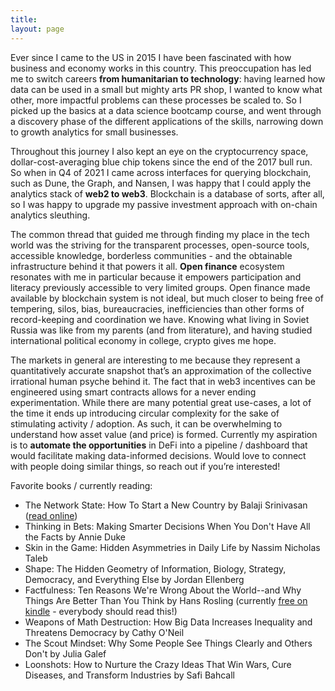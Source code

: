 ```yaml
---
title: 
layout: page
---
```


Ever since I came to the US in 2015 I have been fascinated with how business and economy works in this country. This preoccupation has led me to switch careers **from humanitarian to technology**: having learned how data can be used in a small but mighty arts PR shop, I wanted to know what other, more impactful problems can these processes be scaled to. So I picked up the basics at a data science bootcamp course, and went through a discovery phase of the different applications of the skills, narrowing down to growth analytics for small businesses. 

Throughout this journey I also kept an eye on the cryptocurrency space, dollar-cost-averaging blue chip tokens since the end of the 2017 bull run. So when in Q4 of 2021 I came across interfaces for querying blockchain, such as Dune, the Graph, and Nansen, I was happy that I could apply the analytics stack of **web2 to web3**. Blockchain is a database of sorts, after all, so I was happy to upgrade my passive investment approach with on-chain analytics sleuthing. 

The common thread that guided me through finding my place in the tech world was the striving for the transparent processes, open-source tools, accessible knowledge, borderless communities - and the obtainable infrastructure behind it that powers it all. **Open finance** ecosystem resonates with me in particular because it empowers participation and literacy previously accessible to very limited groups. Open finance made available by blockchain system is not ideal, but much closer to being free of tempering, silos, bias, bureaucracies, inefficiencies than other forms of record-keeping and coordination we have. Knowing what living in Soviet Russia was like from my parents (and from literature), and having studied international political economy in college, crypto gives me hope.

The markets in general are interesting to me because they represent a quantitatively accurate snapshot that’s an approximation of the collective irrational human psyche behind it. The fact that in web3 incentives can be engineered using smart contracts allows for a never ending experimentation. While there are many potential great use-cases, a lot of the time it ends up introducing circular complexity for the sake of stimulating activity / adoption. As such, it can be overwhelming to understand how asset value (and price) is formed. Currently my aspiration is to **automate the opportunities** in DeFi into a pipeline / dashboard that would facilitate making data-informed decisions. Would love to connect with people doing similar things, so reach out if you’re interested!

Favorite books / currently reading: 
- The Network State: How To Start a New Country by Balaji Srinivasan ([read online](https://thenetworkstate.com/))
- Thinking in Bets: Making Smarter Decisions When You Don't Have All the Facts by Annie Duke
- Skin in the Game: Hidden Asymmetries in Daily Life by Nassim Nicholas Taleb
- Shape: The Hidden Geometry of Information, Biology, Strategy, Democracy, and Everything Else by Jordan Ellenberg
- Factfulness: Ten Reasons We're Wrong About the World--and Why Things Are Better Than You Think by Hans Rosling (currently [free on kindle](https://www.amazon.com/Factfulness-Reasons-World-Things-Better-ebook/dp/B0756J1LLV/ref=sr_1_1?crid=G5SGLCXLEXMF&keywords=factfullness&qid=1658768008&s=digital-text&sprefix=factfullness%2Cdigital-text%2C99&sr=1-1) - everybody should read this!)
- Weapons of Math Destruction: How Big Data Increases Inequality and Threatens Democracy by Cathy O'Neil 
- The Scout Mindset: Why Some People See Things Clearly and Others Don't by Julia Galef
- Loonshots: How to Nurture the Crazy Ideas That Win Wars, Cure Diseases, and Transform Industries by Safi Bahcall

